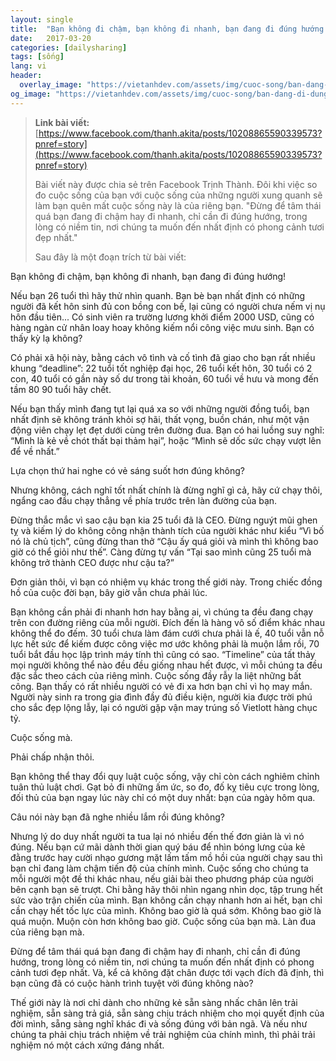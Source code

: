 ```yaml
---
layout: single
title:  "Bạn không đi chậm, bạn không đi nhanh, bạn đang đi đúng hướng! - Facebook Trịnh Thành"
date:   2017-03-20
categories: [dailysharing]
tags: [sống]
lang: vi
header:
  overlay_image: "https://vietanhdev.com/assets/img/cuoc-song/ban-dang-di-dung-huong.jpg"
og_image: "https://vietanhdev.com/assets/img/cuoc-song/ban-dang-di-dung-huong.jpg"
---
```


> **Link bài viết:** [https://www.facebook.com/thanh.akita/posts/10208865590339573?pnref=story](https://www.facebook.com/thanh.akita/posts/10208865590339573?pnref=story)
>
> Bài viết này được chia sẻ trên Facebook Trịnh Thành. Đôi khi việc so đo cuộc sống của bạn với cuộc sống của những người xung quanh sẽ làm bạn quên mất cuộc sống này là của riêng bạn. "Đừng để tâm thái quá bạn đang đi chậm hay đi nhanh, chỉ cần đi đúng hướng, trong lòng có niềm tin, nơi chúng ta muốn đến nhất định có phong cảnh tươi đẹp nhất."
>
> Sau đây là một đoạn trích từ bài viết:

Bạn không đi chậm, bạn không đi nhanh, bạn đang đi đúng hướng!

Nếu bạn 26 tuổi thì hãy thử nhìn quanh. Bạn bè bạn nhất định có những người đã kết hôn sinh đủ con bồng con bế, lại cũng có người chưa nếm vị nụ hôn đầu tiên... Có sinh viên ra trường lương khởi điểm 2000 USD, cũng có hàng ngàn cử nhân loay hoay không kiếm nổi công việc mưu sinh.
Bạn có thấy kỳ lạ không?

Có phải xã hội này, bằng cách vô tình và cố tình đã giao cho bạn rất nhiều khung “deadline”: 22 tuổi tốt nghiệp đại học, 26 tuổi kết hôn, 30 tuổi có 2 con, 40 tuổi có gần này số dư trong tài khoản, 60 tuổi về hưu và mong đến tầm 80 90 tuổi hãy chết.

Nếu bạn thấy mình đang tụt lại quá xa so với những người đồng tuổi, bạn nhất định sẽ không tránh khỏi sợ hãi, thất vọng, buồn chán, như một vận động viên chạy lẹt đẹt dưới cùng trên đường đua. Bạn có hai luồng suy nghĩ: “Mình là kẻ về chót thất bại thảm hại”, hoặc “Mình sẽ dốc sức chạy vượt lên để về nhất.”

Lựa chọn thứ hai nghe có vẻ sáng suốt hơn đúng không?

Nhưng không, cách nghĩ tốt nhất chính là đừng nghĩ gì cả, hãy cứ chạy thôi, ngẩng cao đầu chạy thẳng về phía trước trên làn đường của bạn.

<div class="vadev-hide">

Đừng thắc mắc vì sao cậu bạn kia 25 tuổi đã là CEO. Đừng nguýt mũi ghen tỵ và kiếm lý do không công nhận thành tích của người khác như kiểu “Vì bố nó là chủ tịch”, cũng đừng than thở “Cậu ấy quá giỏi và mình thì không bao giờ có thể giỏi như thế”. Càng đừng tự vấn “Tại sao mình cũng 25 tuổi mà không trở thành CEO được như cậu ta?”

Đơn giản thôi, vì bạn có nhiệm vụ khác trong thế giới này. Trong chiếc đồng hồ của cuộc đời bạn, bây giờ vẫn chưa phải lúc.

Bạn không cần phải đi nhanh hơn hay bằng ai, vì chúng ta đều đang chạy trên con đường riêng của mỗi người. Đích đến là hàng vô số điểm khác nhau không thể đo đếm. 30 tuổi chưa làm đám cưới chưa phải là ế, 40 tuổi vẫn nỗ lực hết sức để kiếm được công việc mơ ước không phải là muộn lắm rồi, 70 tuổi bắt đầu học lập trình máy tính thì cũng có sao. “Timeline” của tất thảy mọi người không thể nào đều đều giống nhau hết được, vì mỗi chúng ta đều đặc sắc theo cách của riêng mình.
Cuộc sống đầy rẫy la liệt những bất công. Bạn thấy có rất nhiều người có vẻ đi xa hơn bạn chỉ vì họ may mắn. Người này sinh ra trong gia đình đầy đủ điều kiện, người kia được trời phú cho sắc đẹp lộng lẫy, lại có người gặp vận may trúng số Vietlott hàng chục tỷ.


Cuộc sống mà.

Phải chấp nhận thôi.

Bạn không thể thay đổi quy luật cuộc sống, vậy chỉ còn cách nghiêm chỉnh tuân thủ luật chơi. Gạt bỏ đi những ấm ức, so đo, đố kỵ tiêu cực trong lòng, đối thủ của bạn ngay lúc này chỉ có một duy nhất: bạn của ngày hôm qua.

Câu nói này bạn đã nghe nhiều lắm rồi đúng không?

Nhưng lý do duy nhất người ta tua lại nó nhiều đến thế đơn giản là vì nó đúng. Nếu bạn cứ mãi dành thời gian quý báu để nhìn bóng lưng của kẻ đằng trước hay cười nhạo gương mặt lấm tấm mồ hồi của người chạy sau thì bạn chỉ đang làm chậm tiến độ của chính mình. Cuộc sống cho chúng ta mỗi người một đề thi khác nhau, nếu giải bài theo phương pháp của người bên cạnh bạn sẽ trượt. Chi bằng hãy thôi nhìn ngang nhìn dọc, tập trung hết sức vào trận chiến của mình.
Bạn không cần chạy nhanh hơn ai hết, bạn chỉ cần chạy hết tốc lực của mình. Không bao giờ là quá sớm. Không bao giờ là quá muộn. Muộn còn hơn không bao giờ. Cuộc sống của bạn mà. Làn đua của riêng bạn mà.

Đừng để tâm thái quá bạn đang đi chậm hay đi nhanh, chỉ cần đi đúng hướng, trong lòng có niềm tin, nơi chúng ta muốn đến nhất định có phong cảnh tươi đẹp nhất.
Và, kể cả không đặt chân được tới vạch đích đã định, thì bạn cũng đã có cuộc hành trình tuyệt vời đúng không nào?

Thế giới này là nơi chỉ dành cho những kẻ sẵn sàng nhấc chân lên trải nghiệm, sẵn sàng trả giá, sẵn sàng chịu trách nhiệm cho mọi quyết định của đời mình, sẵng sàng nghĩ khác đi và sống đúng với bản ngã. Và nếu như chúng ta phải chịu trách nhiệm về trải nghiệm của chính mình, thì phải trải nghiệm nó một cách xứng đáng nhất.

</div>


